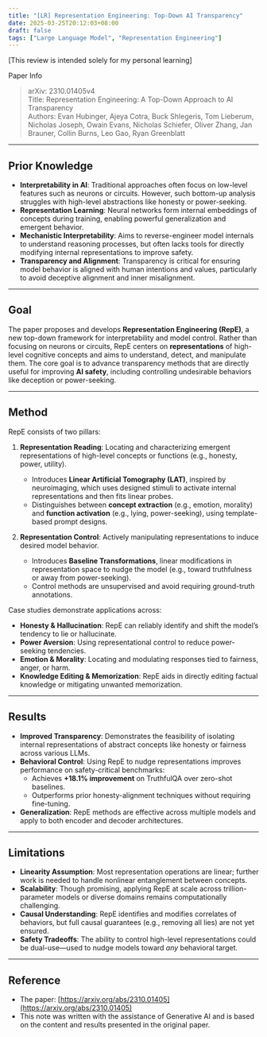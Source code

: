 ```yaml
---
title: "[LR] Representation Engineering: Top-Down AI Transparency"
date: 2025-03-25T20:12:03+08:00
draft: false
tags: ["Large Language Model", "Representation Engineering"]
---
```


[This review is intended solely for my personal learning]

Paper Info  
> arXiv: 2310.01405v4  
> Title: Representation Engineering: A Top-Down Approach to AI Transparency  
> Authors: Evan Hubinger, Ajeya Cotra, Buck Shlegeris, Tom Lieberum, Nicholas Joseph, Owain Evans, Nicholas Schiefer, Oliver Zhang, Jan Brauner, Collin Burns, Leo Gao, Ryan Greenblatt  

---

## Prior Knowledge

- **Interpretability in AI**: Traditional approaches often focus on low-level features such as neurons or circuits. However, such bottom-up analysis struggles with high-level abstractions like honesty or power-seeking.
- **Representation Learning**: Neural networks form internal embeddings of concepts during training, enabling powerful generalization and emergent behavior.
- **Mechanistic Interpretability**: Aims to reverse-engineer model internals to understand reasoning processes, but often lacks tools for directly modifying internal representations to improve safety.
- **Transparency and Alignment**: Transparency is critical for ensuring model behavior is aligned with human intentions and values, particularly to avoid deceptive alignment and inner misalignment.

---

## Goal

The paper proposes and develops **Representation Engineering (RepE)**, a new top-down framework for interpretability and model control. Rather than focusing on neurons or circuits, RepE centers on **representations** of high-level cognitive concepts and aims to understand, detect, and manipulate them. The core goal is to advance transparency methods that are directly useful for improving **AI safety**, including controlling undesirable behaviors like deception or power-seeking.

---

## Method

RepE consists of two pillars:

1. **Representation Reading**: Locating and characterizing emergent representations of high-level concepts or functions (e.g., honesty, power, utility).  
   - Introduces **Linear Artificial Tomography (LAT)**, inspired by neuroimaging, which uses designed stimuli to activate internal representations and then fits linear probes.
   - Distinguishes between **concept extraction** (e.g., emotion, morality) and **function activation** (e.g., lying, power-seeking), using template-based prompt designs.

2. **Representation Control**: Actively manipulating representations to induce desired model behavior.  
   - Introduces **Baseline Transformations**, linear modifications in representation space to nudge the model (e.g., toward truthfulness or away from power-seeking).
   - Control methods are unsupervised and avoid requiring ground-truth annotations.

Case studies demonstrate applications across:
- **Honesty & Hallucination**: RepE can reliably identify and shift the model’s tendency to lie or hallucinate.
- **Power Aversion**: Using representational control to reduce power-seeking tendencies.
- **Emotion & Morality**: Locating and modulating responses tied to fairness, anger, or harm.
- **Knowledge Editing & Memorization**: RepE aids in directly editing factual knowledge or mitigating unwanted memorization.

---

## Results

- **Improved Transparency**: Demonstrates the feasibility of isolating internal representations of abstract concepts like honesty or fairness across various LLMs.
- **Behavioral Control**: Using RepE to nudge representations improves performance on safety-critical benchmarks:
  - Achieves **+18.1% improvement** on TruthfulQA over zero-shot baselines.
  - Outperforms prior honesty-alignment techniques without requiring fine-tuning.
- **Generalization**: RepE methods are effective across multiple models and apply to both encoder and decoder architectures.

---

## Limitations

- **Linearity Assumption**: Most representation operations are linear; further work is needed to handle nonlinear entanglement between concepts.
- **Scalability**: Though promising, applying RepE at scale across trillion-parameter models or diverse domains remains computationally challenging.
- **Causal Understanding**: RepE identifies and modifies correlates of behaviors, but full causal guarantees (e.g., removing all lies) are not yet ensured.
- **Safety Tradeoffs**: The ability to control high-level representations could be dual-use—used to nudge models toward *any* behavioral target.

---

## Reference  
* The paper: [https://arxiv.org/abs/2310.01405](https://arxiv.org/abs/2310.01405)  
* This note was written with the assistance of Generative AI and is based on the content and results presented in the original paper.  